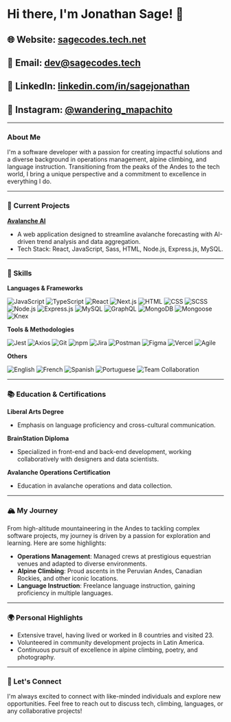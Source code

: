 # Hi there, I'm Jonathan Sage! 👋

## 🌐 Website: [sagecodes.tech.net](https://www.sagecodes.tech/)
## 📧 Email: [dev@sagecodes.tech](mailto:dev@sagecodes.tech)
## 💼 LinkedIn: [linkedin.com/in/sagejonathan](https://www.linkedin.com/in/sagejonathan/)
## 📸 Instagram: [@wandering_mapachito](https://www.instagram.com/wandering_mapachito/)

---

### About Me

I'm a software developer with a passion for creating impactful solutions and a diverse background in operations management, alpine climbing, and language instruction. Transitioning from the peaks of the Andes to the tech world, I bring a unique perspective and a commitment to excellence in everything I do.

---

### 🔭 Current Projects

**[Avalanche AI](https://github.com/your-avalanche-ai-repo)**
- A web application designed to streamline avalanche forecasting with AI-driven trend analysis and data aggregation.
- Tech Stack: React, JavaScript, Sass, HTML, Node.js, Express.js, MySQL.

---

### 🌟 Skills

**Languages & Frameworks**

![JavaScript](https://img.shields.io/badge/JavaScript-F7DF1E?style=for-the-badge&logo=javascript&logoColor=black)
![TypeScript](https://img.shields.io/badge/TypeScript-007ACC?style=for-the-badge&logo=typescript&logoColor=white)
![React](https://img.shields.io/badge/React-61DAFB?style=for-the-badge&logo=react&logoColor=black)
![Next.js](https://img.shields.io/badge/Next.js-000000?style=for-the-badge&logo=nextdotjs&logoColor=white)
![HTML](https://img.shields.io/badge/HTML-E34F26?style=for-the-badge&logo=html5&logoColor=white)
![CSS](https://img.shields.io/badge/CSS-1572B6?style=for-the-badge&logo=css3&logoColor=white)
![SCSS](https://img.shields.io/badge/SCSS-CC6699?style=for-the-badge&logo=sass&logoColor=white)
![Node.js](https://img.shields.io/badge/Node.js-339933?style=for-the-badge&logo=nodedotjs&logoColor=white)
![Express.js](https://img.shields.io/badge/Express.js-000000?style=for-the-badge&logo=express&logoColor=white)
![MySQL](https://img.shields.io/badge/MySQL-4479A1?style=for-the-badge&logo=mysql&logoColor=white)
![GraphQL](https://img.shields.io/badge/GraphQL-E10098?style=for-the-badge&logo=graphql&logoColor=white)
![MongoDB](https://img.shields.io/badge/MongoDB-47A248?style=for-the-badge&logo=mongodb&logoColor=white)
![Mongoose](https://img.shields.io/badge/Mongoose-880000?style=for-the-badge&logo=mongoose&logoColor=white)
![Knex](https://img.shields.io/badge/Knex.js-1F71FF?style=for-the-badge&logo=knex&logoColor=white)

**Tools & Methodologies**

![Jest](https://img.shields.io/badge/Jest-C21325?style=for-the-badge&logo=jest&logoColor=white)
![Axios](https://img.shields.io/badge/Axios-5A29E4?style=for-the-badge&logo=axios&logoColor=white)
![Git](https://img.shields.io/badge/Git-F05032?style=for-the-badge&logo=git&logoColor=white)
![npm](https://img.shields.io/badge/npm-CB3837?style=for-the-badge&logo=npm&logoColor=white)
![Jira](https://img.shields.io/badge/Jira-0052CC?style=for-the-badge&logo=jira&logoColor=white)
![Postman](https://img.shields.io/badge/Postman-FF6C37?style=for-the-badge&logo=postman&logoColor=white)
![Figma](https://img.shields.io/badge/Figma-F24E1E?style=for-the-badge&logo=figma&logoColor=white)
![Vercel](https://img.shields.io/badge/Vercel-000000?style=for-the-badge&logo=vercel&logoColor=white)
![Agile](https://img.shields.io/badge/Agile-00ADD8?style=for-the-badge&logo=agile&logoColor=white)

**Others**

![English](https://img.shields.io/badge/English-C1A7A7?style=for-the-badge&logo=language&logoColor=white)
![French](https://img.shields.io/badge/French-0055A4?style=for-the-badge&logo=language&logoColor=white)
![Spanish](https://img.shields.io/badge/Spanish-FF0000?style=for-the-badge&logo=language&logoColor=white)
![Portuguese](https://img.shields.io/badge/Portuguese-3A5EAB?style=for-the-badge&logo=language&logoColor=white)
![Team Collaboration](https://img.shields.io/badge/Team_Collaboration-00CC99?style=for-the-badge&logo=team&logoColor=white)

---

### 📚 Education & Certifications

**Liberal Arts Degree**
- Emphasis on language proficiency and cross-cultural communication.

**BrainStation Diploma**
- Specialized in front-end and back-end development, working collaboratively with designers and data scientists.

**Avalanche Operations Certification**
- Education in avalanche operations and data collection.

---

### 🏔️ My Journey

From high-altitude mountaineering in the Andes to tackling complex software projects, my journey is driven by a passion for exploration and learning. Here are some highlights:

- **Operations Management**: Managed crews at prestigious equestrian venues and adapted to diverse environments.
- **Alpine Climbing**: Proud ascents in the Peruvian Andes, Canadian Rockies, and other iconic locations.
- **Language Instruction**: Freelance language instruction, gaining proficiency in multiple languages.

---

### 🌍 Personal Highlights

- Extensive travel, having lived or worked in 8 countries and visited 23.
- Volunteered in community development projects in Latin America.
- Continuous pursuit of excellence in alpine climbing, poetry, and photography.

---

### 💬 Let's Connect

I'm always excited to connect with like-minded individuals and explore new opportunities. Feel free to reach out to discuss tech, climbing, languages, or any collaborative projects!

